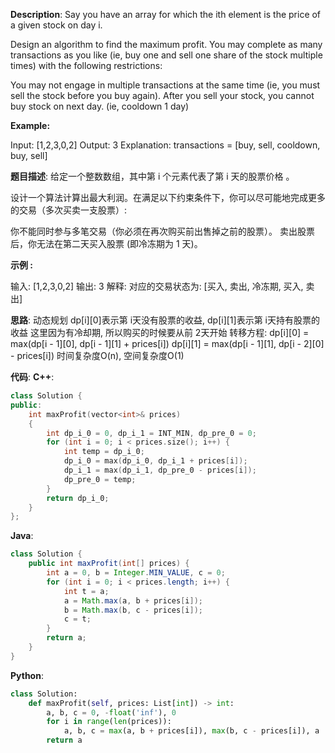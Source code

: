 __Description__:
Say you have an array for which the ith element is the price of a given stock on day i.

Design an algorithm to find the maximum profit. You may complete as many transactions as you like (ie, buy one and sell one share of the stock multiple times) with the following restrictions:

You may not engage in multiple transactions at the same time (ie, you must sell the stock before you buy again).
After you sell your stock, you cannot buy stock on next day. (ie, cooldown 1 day)

__Example:__

Input: [1,2,3,0,2]
Output: 3 
Explanation: transactions = [buy, sell, cooldown, buy, sell]

__题目描述__:
给定一个整数数组，其中第 i 个元素代表了第 i 天的股票价格 。​

设计一个算法计算出最大利润。在满足以下约束条件下，你可以尽可能地完成更多的交易（多次买卖一支股票）:

你不能同时参与多笔交易（你必须在再次购买前出售掉之前的股票）。
卖出股票后，你无法在第二天买入股票 (即冷冻期为 1 天)。

__示例 :__

输入: [1,2,3,0,2]
输出: 3 
解释: 对应的交易状态为: [买入, 卖出, 冷冻期, 买入, 卖出]

__思路__:
动态规划
dp[i][0]表示第 i天没有股票的收益, dp[i][1]表示第 i天持有股票的收益
这里因为有冷却期, 所以购买的时候要从前 2天开始
转移方程:
dp[i][0] = max(dp[i - 1][0], dp[i - 1][1] + prices[i])
dp[i][1] = max(dp[i - 1][1], dp[i - 2][0] - prices[i])
时间复杂度O(n), 空间复杂度O(1)

__代码__:
__C++__:
```C++
class Solution {
public:
    int maxProfit(vector<int>& prices) 
    {
        int dp_i_0 = 0, dp_i_1 = INT_MIN, dp_pre_0 = 0;
        for (int i = 0; i < prices.size(); i++) {
            int temp = dp_i_0;
            dp_i_0 = max(dp_i_0, dp_i_1 + prices[i]);
            dp_i_1 = max(dp_i_1, dp_pre_0 - prices[i]);
            dp_pre_0 = temp;
        }
        return dp_i_0;
    }
};
```

__Java__:
```Java
class Solution {
    public int maxProfit(int[] prices) {
        int a = 0, b = Integer.MIN_VALUE, c = 0;
        for (int i = 0; i < prices.length; i++) {
            int t = a;
            a = Math.max(a, b + prices[i]);
            b = Math.max(b, c - prices[i]);
            c = t;
        }
        return a;
    }
}
```

__Python__:
```Python
class Solution:
    def maxProfit(self, prices: List[int]) -> int:
        a, b, c = 0, -float('inf'), 0
        for i in range(len(prices)):
            a, b, c = max(a, b + prices[i]), max(b, c - prices[i]), a
        return a
```